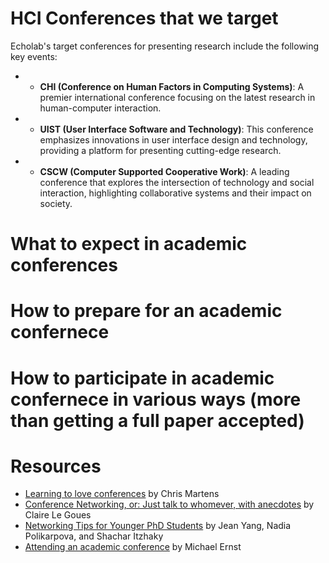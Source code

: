 # HCI Conferences that we target

Echolab's target conferences for presenting research include the following key events:

- * **CHI (Conference on Human Factors in Computing Systems)**: A premier international conference focusing on the latest research in human-computer interaction.
- * **UIST (User Interface Software and Technology)**: This conference emphasizes innovations in user interface design and technology, providing a platform for presenting cutting-edge research.
- * **CSCW (Computer Supported Cooperative Work)**: A leading conference that explores the intersection of technology and social interaction, highlighting collaborative systems and their impact on society.

# What to expect in academic conferences

# How to prepare for an academic confernece

# How to participate in academic confernece in various ways (more than getting a full paper accepted)

# Resources

- [Learning to love conferences](http://lambdamaphone.blogspot.com/2016/05/learning-to-love-conferences.html) by Chris Martens
- [Conference Networking, or: Just talk to whomever, with anecdotes](https://clairelegoues.com/2017/05/14/conference-networking-or-just-talk-to-whomever-with-anecdotes/) by Claire Le Goues
- [Networking Tips for Younger PhD Students](http://jxyzabc.blogspot.com/2016/05/networking-tips-for-younger-phd-students.html) by Jean Yang, Nadia Polikarpova, and Shachar Itzhaky
- [Attending an academic conference](https://homes.cs.washington.edu/~mernst/advice/conference-attendance.html) by Michael Ernst